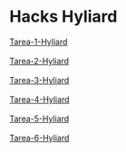 # Hacks Hyliard


[Tarea-1-Hyliard](https://github.com/Hyliard/git_h_8)
<br><br>
[Tarea-2-Hyliard](https://github.com/Hyliard/git_h_7)
<br>
<br>
[Tarea-3-Hyliard](https://github.com/Hyliard/git_h_new-code)
<br><br>
[Tarea-4-Hyliard](https://github.com/Hyliard/git_h_4)
<br><br>
[Tarea-5-Hyliard](https://github.com/Hyliard/git_h_5)
<br><br>
[Tarea-6-Hyliard](https://github.com/Hyliard/git_h_myAPP)
